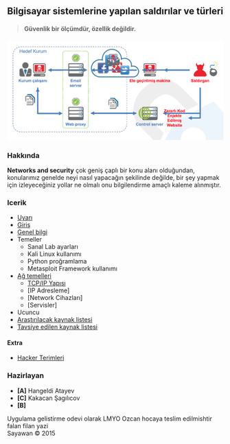 ## Bilgisayar sistemlerine yapılan saldırılar ve türleri

> #### Güvenlik bir ölçümdür, özellik değildir.

![resim][image-1]

### Hakkında

**Networks and security** çok geniş çaplı bir konu alanı olduğundan, konularımız genelde neyi nasıl yapacağın şekilinde değilde, bir şey yapmak için izleyeceğiniz yollar ne olmalı onu bilgilendirme amaçlı kaleme alınmıştır.


### Icerik

* [Uyarı][1]
* [Giriş][2]
* [Genel bilgi][3]
* Temeller
  * Sanal Lab ayarları
  * Kali Linux kullanımı
  * Python proğramlama
  * Metasploit Framework kullanımı
* [Ağ temelleri][4]
  * [TCP/IP Yapısı][5]
  * [IP Adresleme]
  * [Network Cihazları]
  * [Servisler]
* Ucuncu
* [Araştırılacak kaynak listesi][6]
* [Tavsiye edilen kaynak listesi][7]

#### Extra

* [Hacker Terimleri][8]

### Hazirlayan

* **[A]** Hangeldi Atayev
* **[C]** Kakacan Şagılıcov
* **[B]** 

Uygulama gelistirme odevi olarak LMYO Ozcan hocaya teslim edilmishtir falan filan yazi  
Sayawan © 2015

[1]:	uyari.md
[2]:	giris.md
[3]:	genel_bilgi.md
[4]:	ag_temelleri.md
[5]:	ag_temelleri.md#tcpip-yap%C4%B1s%C4%B1
[6]:	liste.md
[7]:	tavsiye.md
[8]:	extra/hacker.md

[image-1]:	resim/anatomy.png
